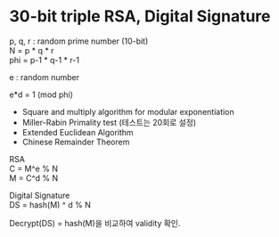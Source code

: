 # 30-bit triple RSA, Digital Signature  

p, q, r : random prime number (10-bit)  
N = p * q * r  
phi = p-1 * q-1 * r-1  

e : random number

e*d = 1 (mod phi)

- Square and multiply algorithm for modular exponentiation  
- Miller-Rabin Primality test (테스트는 20회로 설정)  
- Extended Euclidean Algorithm  
- Chinese Remainder Theorem   

RSA  
C = M^e % N  
M = C^d % N  


Digital Signature  
DS = hash(M) ^ d % N  

Decrypt(DS) = hash(M)을 비교하여 validity 확인.
